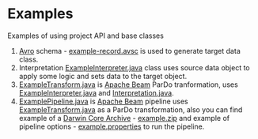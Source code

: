 # Examples

Examples of using project API and base classes

1) [Avro](https://avro.apache.org/docs/current/) schema - [example-record.avsc](https://github.com/gbif/artery/blob/master/examples/src/main/resources/example-record.avsc) is used to generate target data class.
2) Interpretation [ExampleInterpreter.java](https://github.com/gbif/artery/blob/master/examples/src/main/java/org/gbif/pipelines/examples/ExampleInterpreter.java) class uses source data object to apply some logic and sets data to the target object.
3) [ExampleTransform.java](https://github.com/gbif/artery/blob/master/examples/src/main/java/org/gbif/pipelines/examples/ExampleTransform.java) is [Apache Beam](https://beam.apache.org/get-started/beam-overview/) ParDo tranformation, uses [ExampleInterpreter.java](https://github.com/gbif/artery/blob/master/examples/src/main/java/org/gbif/pipelines/examples/ExampleInterpreter.java) and [Interpretation.java](https://github.com/gbif/artery/tree/master/sdks/core/src/main/java/org/gbif/pipelines/core/Interpretation.java).
4) [ExamplePipeline.java](https://github.com/gbif/artery/blob/master/examples/src/main/java/org/gbif/pipelines/examples/ExamplePipeline.java) is [Apache Beam](https://beam.apache.org/get-started/beam-overview/) pipeline uses [ExampleTransform.java](https://github.com/gbif/artery/blob/master/examples/src/main/java/org/gbif/pipelines/examples/ExampleTransform.java) as a ParDo transformation, also you can find example of a [Darwin Core Archive](https://www.tdwg.org/standards/dwc/) - [example.zip](https://github.com/gbif/artery/blob/master/examples/src/main/resources/example.zip) and example of pipeline options - [example.properties](https://github.com/gbif/artery/blob/master/examples/src/main/resources/example.properties) to run the pipeline.